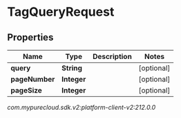 # TagQueryRequest


## Properties

| Name | Type | Description | Notes |
| ------------ | ------------- | ------------- | ------------- |
| **query** | **String** |  |  [optional] |
| **pageNumber** | **Integer** |  |  [optional] |
| **pageSize** | **Integer** |  |  [optional] |




_com.mypurecloud.sdk.v2:platform-client-v2:212.0.0_
